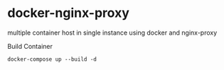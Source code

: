 # docker-nginx-proxy
multiple container host in single instance using docker and nginx-proxy

Build Container

```
docker-compose up --build -d 
``` 